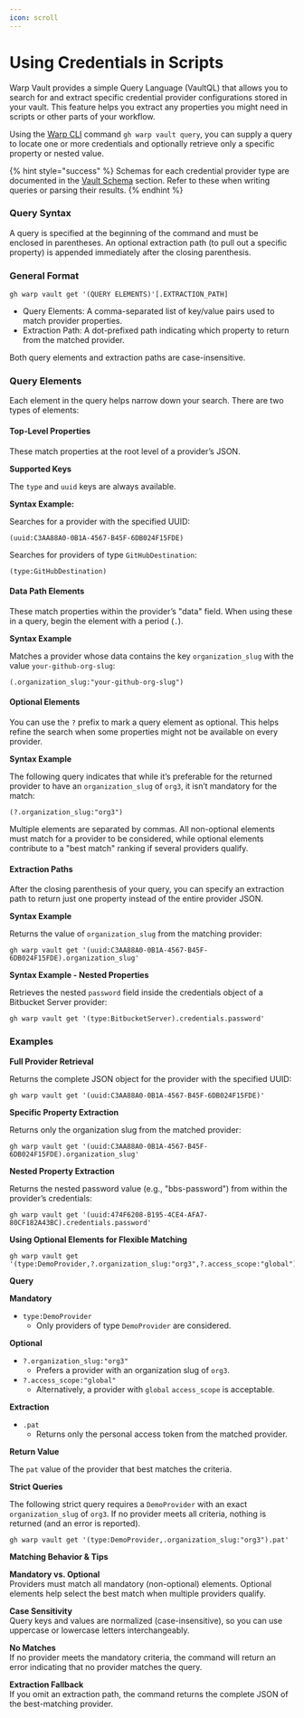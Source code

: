 ```yaml
---
icon: scroll
---
```


# Using Credentials in Scripts

Warp Vault provides a simple Query Language (VaultQL) that allows you to search for and extract specific credential provider configurations stored in your vault. This feature helps you extract any properties you might need in scripts or other parts of your workflow.

Using the [Warp CLI](../../../warp-cli.md) command `gh warp vault query`, you can supply a query to locate one or more credentials and optionally retrieve only a specific property or nested value.

{% hint style="success" %}
Schemas for each credential provider type are documented in the [Vault Schema](vault-schema/) section. Refer to these when writing queries or parsing their results.
{% endhint %}

### Query Syntax

A query is specified at the beginning of the command and must be enclosed in parentheses. An optional extraction path (to pull out a specific property) is appended immediately after the closing parenthesis.

### General Format

```
gh warp vault get '(QUERY ELEMENTS)'[.EXTRACTION_PATH]
```

* Query Elements: A comma-separated list of key/value pairs used to match provider properties.
* Extraction Path: A dot-prefixed path indicating which property to return from the matched provider.

Both query elements and extraction paths are case-insensitive.

### Query Elements

Each element in the query helps narrow down your search. There are two types of elements:

#### Top-Level Properties

These match properties at the root level of a provider’s JSON.

**Supported Keys**

The `type` and `uuid` keys are always available.

**Syntax Example:**

Searches for a provider with the specified UUID:

`(uuid:C3AA88A0-0B1A-4567-B45F-6DB024F15FDE)`

Searches for providers of type `GitHubDestination`:

`(type:GitHubDestination)`

#### Data Path Elements

These match properties within the provider’s "data" field. When using these in a query, begin the element with a period (`.`).

**Syntax Example**

Matches a provider whose data contains the key `organization_slug` with the value `your-github-org-slug`:

`(.organization_slug:"your-github-org-slug")`

#### Optional Elements

You can use the `?` prefix to mark a query element as optional. This helps refine the search when some properties might not be available on every provider.

**Syntax Example**

The following query indicates that while it’s preferable for the returned provider to have an `organization_slug` of `org3`, it isn’t mandatory for the match:

`(?.organization_slug:"org3")`

Multiple elements are separated by commas. All non-optional elements must match for a provider to be considered, while optional elements contribute to a "best match" ranking if several providers qualify.

#### Extraction Paths

After the closing parenthesis of your query, you can specify an extraction path to return just one property instead of the entire provider JSON.

**Syntax Example**

Returns the value of `organization_slug` from the matching provider:

```
gh warp vault get '(uuid:C3AA88A0-0B1A-4567-B45F-6DB024F15FDE).organization_slug'
```

**Syntax Example - Nested Properties**

Retrieves the nested `password` field inside the credentials object of a Bitbucket Server provider:

```
gh warp vault get '(type:BitbucketServer).credentials.password'
```

### Examples

**Full Provider Retrieval**

Returns the complete JSON object for the provider with the specified UUID:

```
gh warp vault get '(uuid:C3AA88A0-0B1A-4567-B45F-6DB024F15FDE)'
```

**Specific Property Extraction**

Returns only the organization slug from the matched provider:

```
gh warp vault get '(uuid:C3AA88A0-0B1A-4567-B45F-6DB024F15FDE).organization_slug'
```

**Nested Property Extraction**

Returns the nested password value (e.g., "bbs-password") from within the provider’s credentials:

```
gh warp vault get '(uuid:474F6208-B195-4CE4-AFA7-80CF182A43BC).credentials.password'
```

**Using Optional Elements for Flexible Matching**

```
gh warp vault get '(type:DemoProvider,?.organization_slug:"org3",?.access_scope:"global").pat'
```

**Query**

**Mandatory**

* `type:DemoProvider`
  * Only providers of type `DemoProvider` are considered.

**Optional**

* `?.organization_slug:"org3"`
  * Prefers a provider with an organization slug of `org3`.
* `?.access_scope:"global"`
  * Alternatively, a provider with `global` `access_scope` is acceptable.

**Extraction**

* `.pat`
  * Returns only the personal access token from the matched provider.

**Return Value**

The `pat` value of the provider that best matches the criteria.

**Strict Queries**

The following strict query requires a `DemoProvider` with an exact `organization_slug` of `org3`. If no provider meets all criteria, nothing is returned (and an error is reported).

```
gh warp vault get '(type:DemoProvider,.organization_slug:"org3").pat'
```

**Matching Behavior & Tips**

**Mandatory vs. Optional**\
Providers must match all mandatory (non-optional) elements. Optional elements help select the best match when multiple providers qualify.

**Case Sensitivity**\
Query keys and values are normalized (case-insensitive), so you can use uppercase or lowercase letters interchangeably.

**No Matches**\
If no provider meets the mandatory criteria, the command will return an error indicating that no provider matches the query.

**Extraction Fallback**\
If you omit an extraction path, the command returns the complete JSON of the best-matching provider.
